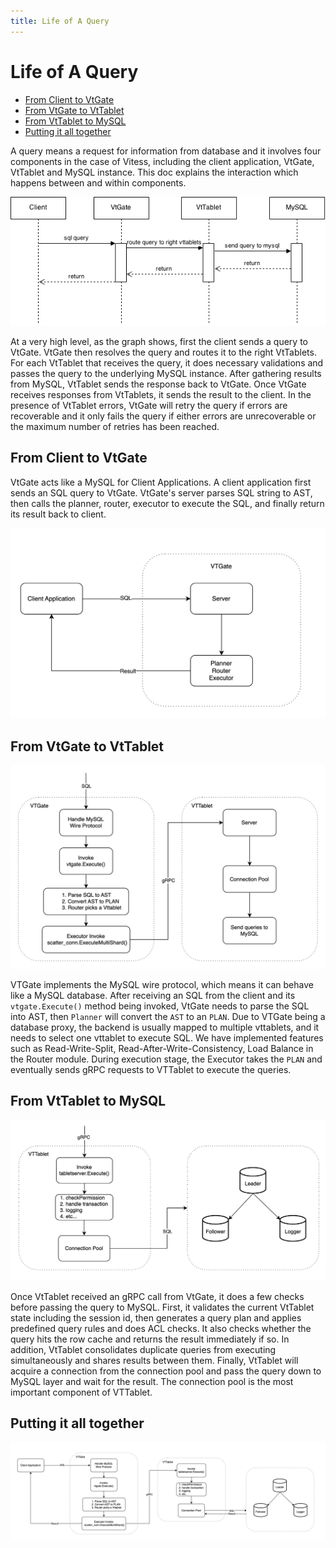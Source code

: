 ```yaml
---
title: Life of A Query
---
```


Life of A Query
=====================

* [From Client to VtGate](#from-client-to-vtgate)
* [From VtGate to VtTablet](#from-vtgate-to-vttablet)
* [From VtTablet to MySQL](#from-vttablet-to-mysql)
* [Putting it all together](#putting-it-all-together)

A query means a request for information from database and it involves four components in the case of Vitess, including the client application, VtGate, VtTablet and MySQL instance. This doc explains the interaction which happens between and within components.

![](images/life_of_a_query.png)

At a very high level, as the graph shows, first the client sends a query to VtGate. VtGate then resolves the query and routes it to the right VtTablets. For each VtTablet that receives the query, it does necessary validations and passes the query to the underlying MySQL instance. After gathering results from MySQL, VtTablet sends the response back to VtGate. Once VtGate receives responses from VtTablets, it sends the result to the client. In the presence of VtTablet errors, VtGate will retry the query if errors are recoverable and it only fails the query if either errors are unrecoverable or the maximum number of retries has been reached.

## From Client to VtGate

VtGate acts like a MySQL for Client Applications. A client application first sends an SQL query to VtGate. VtGate's server parses SQL string to AST, then calls the planner, router, executor to execute the SQL, and finally return its result back to client.

![](images/ClientToVTGate.png)


## From VtGate to VtTablet
![VTGateToVTTablet](images/VTGateToVTTablet.png)

VTGate implements the MySQL wire protocol, which means it can behave like a MySQL database.
After receiving an SQL from the client and its `vtgate.Execute()` method being invoked, VtGate needs to parse the SQL into AST, then `Planner` will convert the `AST` to an `PLAN`. 
Due to VTGate being a database proxy, the backend is usually mapped to multiple vttablets, and it needs to select one vttablet to execute SQL. We have implemented features such as Read-Write-Split, Read-After-Write-Consistency, Load Balance in the Router module.
During execution stage, the Executor takes the `PLAN` and eventually sends gRPC requests to VTTablet to execute the queries.

## From VtTablet to MySQL
![VTTabletToMySQL](images/VTTabletToMySQL.png)

Once VtTablet received an gRPC call from VtGate, it does a few checks before passing the query to MySQL. First, it validates the current VtTablet state including the session id, then generates a query plan and applies predefined query rules and does ACL checks. It also checks whether the query hits the row cache and returns the result immediately if so. In addition, VtTablet consolidates duplicate queries from executing simultaneously and shares results between them. 
Finally, VtTablet will acquire a connection from the connection pool and pass the query down to MySQL layer and wait for the result.
The connection pool is the most important component of VTTablet.

## Putting it all together
![](images/PutAllTogether.png)
